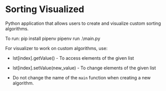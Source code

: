 # Sorting Visualized
Python application that allows users to create and visualize custom sorting algorithms.

To run:
pip install pipenv
pipenv run .\main.py

For visualizer to work on custom algorithms, use:
- lst[index].getValue()  -  To access elements of the given list
- lst[index].setValue(new_value)  -  To change elements of the given list

- Do not change the name of the `main` function when creating a new algorithm.
